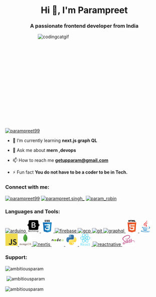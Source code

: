 <h1 align="center">Hi 👋, I'm Parampreet</h1>
<h3 align="center">A passionate frontend developer from India</h3>
<img align ="right" alt ="codingcatgif" width ="400" height ="300" src="https://media1.tenor.com/images/80102550479835807fdd8ab3cbab2565/tenor.gif?itemid=15731367">

<p align="left"> <a href="https://twitter.com/parampreet99" target="blank"><img src="https://www.google.com/url?sa=i&url=https%3A%2F%2Fwww.besthdwallpaper.com%2Fanime%2Foffice-cabin-dt_en-US-77031.html&psig=AOvVaw1LfD5DEYkMZVZ1V29Kpux_&ust=1693223668553000&source=images&cd=vfe&opi=89978449&ved=0CA4QjRxqFwoTCICcl-_j_IADFQAAAAAdAAAAABAD" alt="parampreet99" /></a> </p>

- 🌱 I’m currently learning **next.js graph QL**

- 💬 Ask me about **mern ,devops**

- 📫 How to reach me **getupparam@gmail.com**

- ⚡ Fun fact **You do not have to be a coder to be in Tech.**

<h3 align="left">Connect with me:</h3>
<p align="left">
<a href="https://twitter.com/parampreet99" target="blank"><img align="center" src="https://raw.githubusercontent.com/rahuldkjain/github-profile-readme-generator/master/src/images/icons/Social/twitter.svg" alt="parampreet99" height="30" width="40" /></a>
<a href="https://instagram.com/parampreet.singh_" target="blank"><img align="center" src="https://raw.githubusercontent.com/rahuldkjain/github-profile-readme-generator/master/src/images/icons/Social/instagram.svg" alt="parampreet.singh_" height="30" width="40" /></a>
<a href="https://www.leetcode.com/param_robin" target="blank"><img align="center" src="https://raw.githubusercontent.com/rahuldkjain/github-profile-readme-generator/master/src/images/icons/Social/leet-code.svg" alt="param_robin" height="30" width="40" /></a>
</p>

<h3 align="left">Languages and Tools:</h3>
<p align="left"> <a href="https://www.arduino.cc/" target="_blank" rel="noreferrer"> <img src="https://cdn.worldvectorlogo.com/logos/arduino-1.svg" alt="arduino" width="40" height="40"/> </a> <a href="https://getbootstrap.com" target="_blank" rel="noreferrer"> <img src="https://raw.githubusercontent.com/devicons/devicon/master/icons/bootstrap/bootstrap-plain-wordmark.svg" alt="bootstrap" width="40" height="40"/> </a> <a href="https://www.w3schools.com/css/" target="_blank" rel="noreferrer"> <img src="https://raw.githubusercontent.com/devicons/devicon/master/icons/css3/css3-original-wordmark.svg" alt="css3" width="40" height="40"/> </a> <a href="https://firebase.google.com/" target="_blank" rel="noreferrer"> <img src="https://www.vectorlogo.zone/logos/firebase/firebase-icon.svg" alt="firebase" width="40" height="40"/> </a> <a href="https://cloud.google.com" target="_blank" rel="noreferrer"> <img src="https://www.vectorlogo.zone/logos/google_cloud/google_cloud-icon.svg" alt="gcp" width="40" height="40"/> </a> <a href="https://git-scm.com/" target="_blank" rel="noreferrer"> <img src="https://www.vectorlogo.zone/logos/git-scm/git-scm-icon.svg" alt="git" width="40" height="40"/> </a> <a href="https://graphql.org" target="_blank" rel="noreferrer"> <img src="https://www.vectorlogo.zone/logos/graphql/graphql-icon.svg" alt="graphql" width="40" height="40"/> </a> <a href="https://www.w3.org/html/" target="_blank" rel="noreferrer"> <img src="https://raw.githubusercontent.com/devicons/devicon/master/icons/html5/html5-original-wordmark.svg" alt="html5" width="40" height="40"/> </a> <a href="https://www.java.com" target="_blank" rel="noreferrer"> <img src="https://raw.githubusercontent.com/devicons/devicon/master/icons/java/java-original.svg" alt="java" width="40" height="40"/> </a> <a href="https://developer.mozilla.org/en-US/docs/Web/JavaScript" target="_blank" rel="noreferrer"> <img src="https://raw.githubusercontent.com/devicons/devicon/master/icons/javascript/javascript-original.svg" alt="javascript" width="40" height="40"/> </a> <a href="https://www.mongodb.com/" target="_blank" rel="noreferrer"> <img src="https://raw.githubusercontent.com/devicons/devicon/master/icons/mongodb/mongodb-original-wordmark.svg" alt="mongodb" width="40" height="40"/> </a> <a href="https://nextjs.org/" target="_blank" rel="noreferrer"> <img src="https://cdn.worldvectorlogo.com/logos/nextjs-2.svg" alt="nextjs" width="40" height="40"/> </a> <a href="https://nodejs.org" target="_blank" rel="noreferrer"> <img src="https://raw.githubusercontent.com/devicons/devicon/master/icons/nodejs/nodejs-original-wordmark.svg" alt="nodejs" width="40" height="40"/> </a> <a href="https://www.python.org" target="_blank" rel="noreferrer"> <img src="https://raw.githubusercontent.com/devicons/devicon/master/icons/python/python-original.svg" alt="python" width="40" height="40"/> </a> <a href="https://reactjs.org/" target="_blank" rel="noreferrer"> <img src="https://raw.githubusercontent.com/devicons/devicon/master/icons/react/react-original-wordmark.svg" alt="react" width="40" height="40"/> </a> <a href="https://reactnative.dev/" target="_blank" rel="noreferrer"> <img src="https://reactnative.dev/img/header_logo.svg" alt="reactnative" width="40" height="40"/> </a> <a href="https://sass-lang.com" target="_blank" rel="noreferrer"> <img src="https://raw.githubusercontent.com/devicons/devicon/master/icons/sass/sass-original.svg" alt="sass" width="40" height="40"/> </a> </p>

<h3 align="left">Support:</h3>

<p><img align="center" src="https://github-readme-stats.vercel.app/api/top-langs?username=ambitiousparam&show_icons=true&locale=en&layout=compact" alt="ambitiousparam" /></p>
<p>&nbsp;<img align="center" src="https://github-readme-stats.vercel.app/api?username=ambitiousparam&show_icons=true&locale=en" alt="ambitiousparam" /></p>
<p><img align="center" src="https://github-readme-streak-stats.herokuapp.com/?user=ambitiousparam&" alt="ambitiousparam" /></p>
